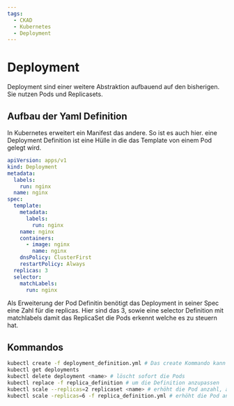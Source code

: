 ```yaml
---
tags:
  - CKAD
  - Kubernetes
  - Deployment
---
```


# Deployment

Deployment sind einer weitere Abstraktion aufbauend auf den bisherigen. Sie
nutzen Pods und Replicasets.

## Aufbau der Yaml Definition

In Kubernetes erweitert ein Manifest das andere. So ist es auch hier. eine
Deployment Definition ist eine Hülle in die das Template von einem Pod gelegt
wird.

```yaml
apiVersion: apps/v1
kind: Deployment
metadata:
  labels:
    run: nginx
  name: nginx
spec:
  template:
    metadata:
      labels:
        run: nginx
    name: nginx
    containers:
      - image: nginx
        name: nginx
    dnsPolicy: ClusterFirst
    restartPolicy: Always
  replicas: 3
  selector:
    matchLabels:
      run: nginx
```

Als Erweiterung der Pod Definitin benötigt das Deployment in seiner Spec eine
Zahl für die replicas. Hier sind das 3, sowie eine selector Definition mit
matchlabels damit das ReplicaSet die Pods erkennt welche es zu steuern hat.

## Kommandos

```bash
kubectl create -f deployment_definition.yml # Das create Kommando kann auch eine Hülle der entsprechenden Ressource anlegen
kubectl get deployments
kubectl delete deployment <name> # löscht sofort die Pods
kubectl replace -f replica_definition # um die Definition anzupassen
kubectl scale --replicas=2 replicaset <name> # erhöht die Pod anzahl, ändert aber nicht das Manifest im Kubernetes!
kubectl scale -replicas=6 -f replica_definition.yml # erhöht die Pod anzahl, ändert aber nicht das Manifest im Kubernetes!
```
